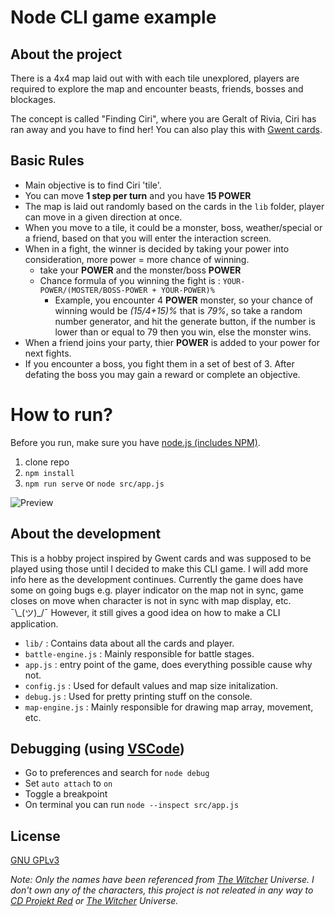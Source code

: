 Node CLI game example
===
About the project
---
There is a 4x4 map laid out with with each tile unexplored, players are required to explore the map and encounter beasts, friends, bosses and blockages.

The concept is called "Finding Ciri", where you are Geralt of Rivia, Ciri has ran away and you have to find her! You can also play this with [Gwent cards](https://i.ytimg.com/vi/SkfzMVySZ74/maxresdefault.jpg).

Basic Rules
---
- Main objective is to find Ciri 'tile'.
- You can move **1 step per turn** and you have **15 POWER**
- The map is laid out randomly based on the cards in the `lib` folder, player can move in a given direction at once.
- When you move to a tile, it could be a monster, boss, weather/special or a friend, based on that you will enter the interaction screen.
- When in a fight, the winner is decided by taking your power into consideration, more power = more chance of winning.
    - take your **POWER** and the monster/boss **POWER**
    - Chance formula of you winning the fight is : `YOUR-POWER/(MOSTER/BOSS-POWER + YOUR-POWER)%`
        - Example, you encounter 4 **POWER** monster, so your chance of winning would be *(15/4+15)%* that is *79%*, so take a random number generator, and hit the generate button, if the number is lower than or equal to 79 then you win, else the monster wins.
- When a friend joins your party, thier **POWER** is added to your power for next fights.
- If you encounter a boss, you fight them in a set of best of 3. After defating the boss you may gain a reward or complete an objective.

# How to run?

Before you run, make sure you have [node.js (includes NPM)](https://nodejs.org/en/download/).

1. clone repo
2. `npm install`
3. `npm run serve` or `node src/app.js`

![Preview](./assets/example.gif?raw=true "Preview")

About the development
---
This is a hobby project inspired by Gwent cards and was supposed to be played using those until I decided to make this CLI game. I will add more info here as the development continues. Currently the game does have some on going bugs e.g. player indicator on the map not in sync, game closes on move when character is not in sync with map display, etc. ¯\\\_(ツ)_/¯ However, it still gives a good idea on how to make a CLI application.

- `lib/` : Contains data about all the cards and player.
- `battle-engine.js` : Mainly responsible for battle stages.
- `app.js` : entry point of the game, does everything possible cause why not.
- `config.js` : Used for default values and map size initalization.
- `debug.js` : Used for pretty printing stuff on the console.
- `map-engine.js` : Mainly responsible for drawing map array, movement, etc.

Debugging (using [VSCode](https://code.visualstudio.com/))
---
- Go to preferences and search for `node debug`
- Set `auto attach` to `on`
- Toggle a breakpoint
- On terminal you can run  `node --inspect src/app.js`

License
---
[GNU GPLv3](https://choosealicense.com/licenses/gpl-3.0/)

_Note: Only the names have been referenced from [The Witcher](https://en.wikipedia.org/wiki/The_Witcher) Universe. I don't own any of the characters, this project is not releated in any way to [CD Projekt Red](https://en.cdprojektred.com/) or [The Witcher](https://en.wikipedia.org/wiki/The_Witcher) Universe._
